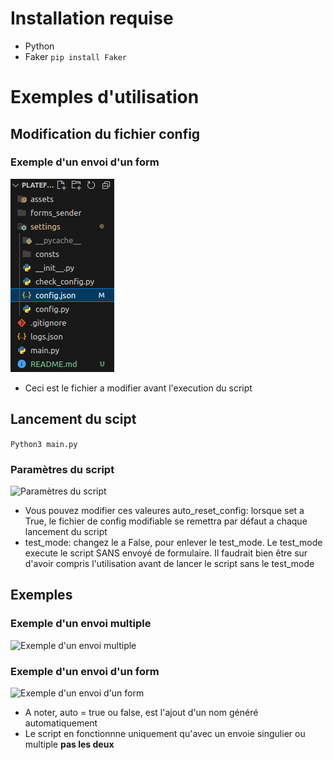# Installation requise

- Python
- Faker ```pip install Faker```

# Exemples d'utilisation

## Modification du fichier config
### Exemple d'un envoi d'un form
![Emplacement du fichier config](assets/config_location.png "Emplacement du fichier config")

- Ceci est le fichier a modifier avant l'execution du script

## Lancement du scipt
```Python3 main.py```
### Paramètres du script
![Paramètres du script](assets/parameters.png "Paramètres du script")

- Vous pouvez modifier ces valeures
auto_reset_config: lorsque set a True, le fichier de config modifiable se remettra par défaut a chaque lancement du script
- test_mode: changez le a False, pour enlever le test_mode. Le test_mode execute le script SANS envoyé de formulaire. Il faudrait bien être sur d'avoir compris l'utilisation avant de lancer le script sans le test_mode

## Exemples
### Exemple d'un envoi multiple
![Exemple d'un envoi multiple](assets/good_example_multiple.png "Exemple d'un envoi multiple")

### Exemple d'un envoi d'un form
![Exemple d'un envoi d'un form](assets/good_single.png "Exemple d'un envoi d'un form")
- A noter, auto = true ou false, est l'ajout d'un nom généré automatiquement
- Le script en fonctionnne uniquement qu'avec un envoie singulier ou multiple **pas les deux**